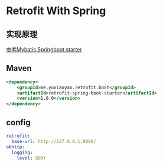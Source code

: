 # Retrofit With Spring

## 实现原理
[参考Mybatis Springboot starter](https://github.com/mybatis/spring-boot-starter)


## Maven
```xml
<dependency>
    <groupId>me.yuxiaoyao.retrofit.boot</groupId>
    <artifactId>retrofit-spring-boot-starter</artifactId>
    <version>1.0.0</version>
</dependency>
```
## config
```yaml
retrofit:
  base-url: http://127.0.0.1:8080/
okhttp:
  logging:
    level: BODY
```